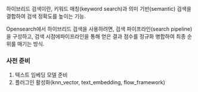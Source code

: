 하이브리드 검색이란, 키워드 매칭(keyword search)과 의미 기반(semantic) 검색을 결합하여 검색 정확도를 높이는 기능.

Opensearch에서 하이브리드 검색을 사용하려면, 검색 파이프라인(search pipeline)을 구성하고, 검색 시점에파이프라인을 통해 얻은 결과 점수를 정규화 병합하여 최종 순위를 매기는 방식.

### 사전 준비
1. 텍스트 임베딩 모델 준비
2. 플러그인 활성화(knn_vector, text_embedding, flow_framework)

